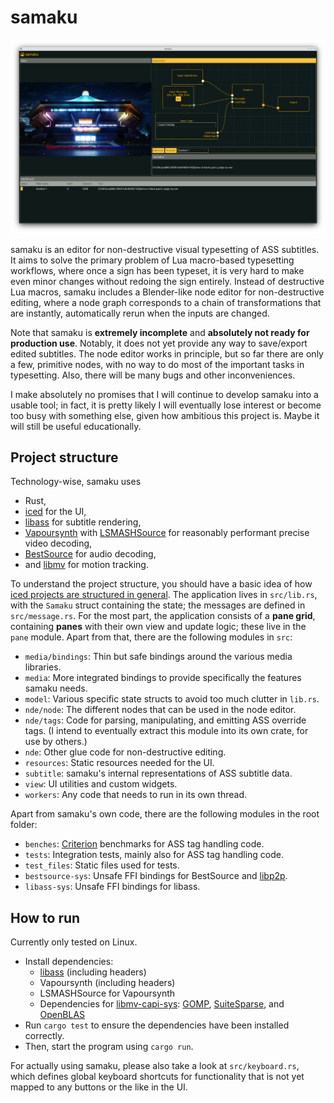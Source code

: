 # samaku

![Screenshot](https://github.com/meew0/samaku/blob/master/screenshot.png?raw=true)

samaku is an editor for non-destructive visual typesetting of ASS subtitles. It aims to solve the primary problem of
Lua macro-based typesetting workflows, where once a sign has been typeset, it is very hard to make even minor changes
without redoing the sign entirely. Instead of destructive Lua macros, samaku includes a Blender-like node editor for 
non-destructive editing, where a node graph corresponds to a chain of transformations that are instantly, automatically
rerun when the inputs are changed.

Note that samaku is **extremely incomplete** and **absolutely not ready for production use**. Notably, it does not yet
provide any way to save/export edited subtitles. The node editor works in principle, but so far there are only a few,
primitive nodes, with no way to do most of the important tasks in typesetting. Also, there will be many bugs and
other inconveniences.

I make absolutely no promises that I will continue to develop samaku into a usable tool; in fact, it is pretty likely I
will eventually lose interest or become too busy with something else, given how ambitious this project is. Maybe it will
still be useful educationally.

## Project structure

Technology-wise, samaku uses

- Rust,
- [iced](https://github.com/iced-rs/iced) for the UI,
- [libass](https://github.com/libass/libass) for subtitle rendering,
- [Vapoursynth](https://www.vapoursynth.com/) with [LSMASHSource](https://github.com/HomeOfAviSynthPlusEvolution/L-SMASH-Works/blob/master/VapourSynth/README) for reasonably performant precise video decoding,
- [BestSource](https://github.com/vapoursynth/bestsource) for audio decoding,
- and [libmv](https://projects.blender.org/blender/libmv) for motion tracking.

To understand the project structure, you should have a basic idea of how 
[iced projects are structured in general](https://github.com/iced-rs/iced#overview). The application lives in
`src/lib.rs`, with the `Samaku` struct containing the state; the messages are defined in `src/message.rs`. For the most
part, the application consists of a **pane grid**, containing **panes** with their own view and update logic; these live
in the `pane` module. Apart from that, there are the following modules in `src`:

- `media/bindings`: Thin but safe bindings around the various media libraries.
- `media`: More integrated bindings to provide specifically the features samaku needs.
- `model`: Various specific state structs to avoid too much clutter in `lib.rs`.
- `nde/node`: The different nodes that can be used in the node editor.
- `nde/tags`: Code for parsing, manipulating, and emitting ASS override tags. (I intend to eventually extract this
module into its own crate, for use by others.)
- `nde`: Other glue code for non-destructive editing.
- `resources`: Static resources needed for the UI.
- `subtitle`: samaku's internal representations of ASS subtitle data.
- `view`: UI utilities and custom widgets.
- `workers`: Any code that needs to run in its own thread.

Apart from samaku's own code, there are the following modules in the root folder:

- `benches`: [Criterion](https://github.com/bheisler/criterion.rs) benchmarks for ASS tag handling code.
- `tests`: Integration tests, mainly also for ASS tag handling code.
- `test_files`: Static files used for tests.
- `bestsource-sys`: Unsafe FFI bindings for BestSource and
[libp2p](https://github.com/sekrit-twc/libp2p).
- `libass-sys`: Unsafe FFI bindings for libass.

## How to run

Currently only tested on Linux.

- Install dependencies:
    - [libass](https://github.com/libass/libass) (including headers)
    - Vapoursynth (including headers)
    - LSMASHSource for Vapoursynth
    - Dependencies for [libmv-capi-sys](https://github.com/meew0/libmv-capi-sys#dependencies-dynamic-vs-static-linking): 
  [GOMP](https://gcc.gnu.org/projects/gomp/), [SuiteSparse](https://people.engr.tamu.edu/davis/suitesparse.html), and
  [OpenBLAS](https://www.openblas.net/)
- Run `cargo test` to ensure the dependencies have been installed correctly.
- Then, start the program using `cargo run`.

For actually using samaku, please also take a look at `src/keyboard.rs`, which defines global keyboard shortcuts for
functionality that is not yet mapped to any buttons or the like in the UI.